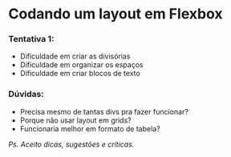 # Codando um layout em Flexbox

### Tentativa 1:
- Dificuldade em criar as divisórias
- Dificuldade em organizar os espaços
- Dificuldade em criar blocos de texto

### Dúvidas:
- Precisa mesmo de tantas divs pra fazer funcionar?
- Porque não usar layout em grids?
- Funcionaria melhor em formato de tabela?

*Ps. Aceito dicas, sugestões e críticas.*
